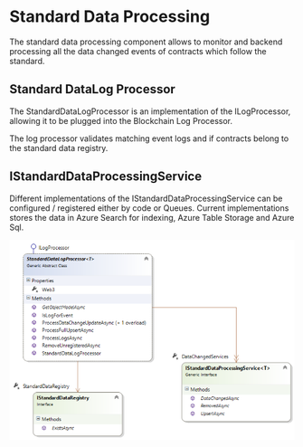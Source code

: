 # Standard Data Processing

The standard data processing component allows to monitor and backend processing all the data changed events of contracts which follow the standard.

## Standard DataLog Processor

The StandardDataLogProcessor is an implementation of the ILogProcessor, allowing it to be plugged into the Blockchain Log Processor.

The log processor validates matching event logs and if contracts belong to the standard data registry.

## IStandardDataProcessingService

Different implementations of the IStandardDataProcessingService can be configured / registered either by code or Queues.
Current implementations stores the data in Azure Search for indexing, Azure Table Storage and Azure Sql.

![StandardDataProcessing](StandardDataProcessing.png)




